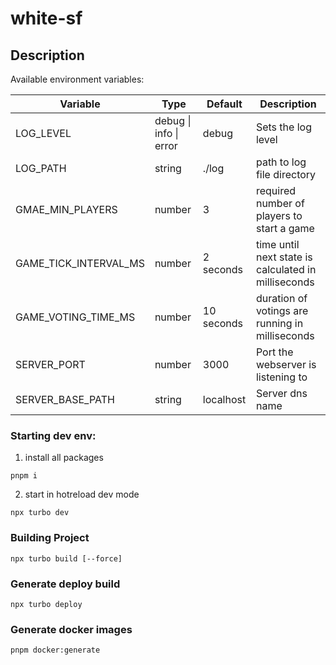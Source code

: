 # white-sf

## Description

Available environment variables:

| Variable              | Type                   | Default    | Description                                         |
| --------------------- | ---------------------- | ---------- | --------------------------------------------------- |
| LOG_LEVEL             | debug \| info \| error | debug      | Sets the log level                                  |
| LOG_PATH              | string                 | ./log      | path to log file directory                          |
| GMAE_MIN_PLAYERS      | number                 | 3          | required number of players to start a game          |
| GAME_TICK_INTERVAL_MS | number                 | 2 seconds  | time until next state is calculated in milliseconds |
| GAME_VOTING_TIME_MS   | number                 | 10 seconds | duration of votings are running in milliseconds     |
| SERVER_PORT           | number                 | 3000       | Port the webserver is listening to                  |
| SERVER_BASE_PATH      | string                 | localhost  | Server dns name                                     |

### Starting dev env:

1. install all packages

```ssh
pnpm i
```

2. start in hotreload dev mode

```ssh
npx turbo dev
```

### Building Project

```ssh
npx turbo build [--force]
```

### Generate deploy build

```ssh
npx turbo deploy
```

### Generate docker images

```ssh
pnpm docker:generate
```
